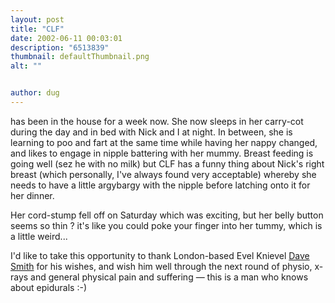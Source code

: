 ```yaml
---
layout: post
title: "CLF"
date: 2002-06-11 00:03:01
description: "6513839"
thumbnail: defaultThumbnail.png
alt: ""


author: dug
---
```


<p>has been in the house for a week now. She now sleeps in her carry-cot during the day and in bed with Nick and I at night. In between, she is learning to poo and fart at the same time while having her nappy changed, and likes to engage in nipple battering with her mummy. Breast feeding is going well (sez he with no milk) but <span class="caps">CLF </span>has a funny thing about Nick's right breast (which personally, I've always found very acceptable) whereby she needs to have a little argybargy with the nipple before latching onto it for her dinner.</p>

<p>Her cord-stump fell off on Saturday which was exciting, but her belly button seems so thin ? it's like you could poke your finger into her tummy, which is a little weird...</p>

<p>I'd like to take this opportunity to thank London-based Evel Knievel <a href="http://www.dave-smith.co.uk/">Dave Smith</a> for his wishes, and wish him well through the next round of physio, x-rays and general physical pain and suffering &mdash; this is a man who knows about epidurals :-)</p>
